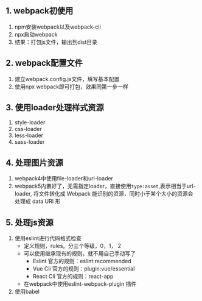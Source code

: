 ## 1. webpack初使用
1. npm安装webpack以及webpack-cli
2. npx启动webpack
3. 结果：打包js文件，输出到dist目录

## 2. webpack配置文件
1. 建立webpack.config.js文件，填写基本配置
2. 使用npx webpack即可打包，效果同第一步一样

## 3. 使用loader处理样式资源
1. style-loader
2. css-loader
3. less-loader
4. sass-loader

## 4. 处理图片资源
1. webpack4中使用file-loader和url-loader
2. webpack5内置好了，无需指定loader，直接使用`type:asset`,表示相当于url-loader, 将文件转化成 Webpack 能识别的资源，同时小于某个大小的资源会处理成 data URI 形

## 5. 处理js资源
1. 使用eslint进行代码格式检查
    * 定义规则，rules。分三个等级，0，1， 2
    * 可以使用继承现有的规则，就不用自己手动写了
        * Eslint 官方的规则：eslint:recommended
        * Vue Cli 官方的规则：plugin:vue/essential
        * React Cli 官方的规则：react-app
    * 在webpack中使用eslint-webpack-plugin 插件 
2. 使用babel